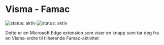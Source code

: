 ﻿# Visma - Famac

![status: aktiv](https://img.shields.io/badge/status-aktiv-blue) ![status: aktiv](https://img.shields.io/badge/tar_imot_bidrag-nei-red)

Dette er en Microsoft Edge extension som viser en knapp som tar deg fra en Visma-ordre til tilhørende Famac-aktivitet